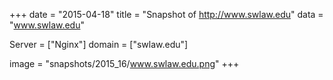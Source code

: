 
+++
date = "2015-04-18"
title = "Snapshot of http://www.swlaw.edu"
data = "www.swlaw.edu"

Server = ["Nginx"]
domain = ["swlaw.edu"]

  image = "snapshots/2015_16/www.swlaw.edu.png"
+++
#

